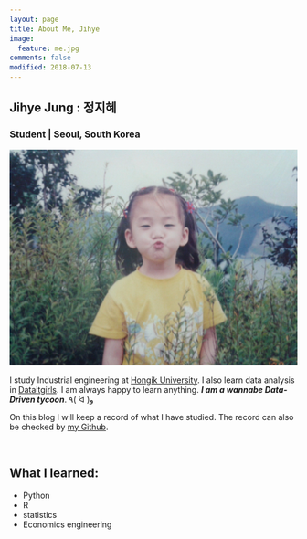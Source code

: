 ```yaml
---
layout: page
title: About Me, Jihye
image:
  feature: me.jpg
comments: false
modified: 2018-07-13
---
```


## Jihye Jung : 정지혜

### Student  |  Seoul, South Korea

<img src="/images/fulls/00.jpg" class="fit image">


I study Industrial engineering at [Hongik University](http://hongik.ac.kr). I also learn data analysis in [Dataitgirls](http://https://www.facebook.com/dataitgirls/). I am always happy to learn anything. ***I am a wannabe Data-Driven tycoon***. ٩( ᐛ )و 


On this blog I will keep a record of what I have studied.
The record can also be checked by [my Github](http://github.com/jyeeee95).

<br />

## What I learned:

* Python
* R
* statistics
* Economics engineering
